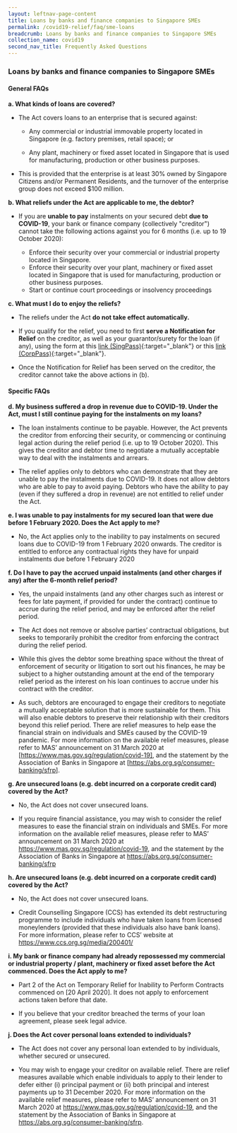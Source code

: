 ```yaml
---
layout: leftnav-page-content
title: Loans by banks and finance companies to Singapore SMEs
permalink: /covid19-relief/faq/sme-loans
breadcrumb: Loans by banks and finance companies to Singapore SMEs
collection_name: covid19
second_nav_title: Frequently Asked Questions
---
```

### Loans by banks and finance companies to Singapore SMEs ###

#### General FAQs ####
**a. What kinds of loans are covered?**
* The Act covers loans to an enterprise that is secured against:

  * Any commercial or industrial immovable property located in Singapore (e.g. factory premises, retail space); or 

  * Any plant, machinery or fixed asset located in Singapore that is used for manufacturing, production or other business purposes. 

* This is provided that the  enterprise is at least 30% owned by Singapore Citizens and/or Permanent Residents, and the turnover of the enterprise group does not exceed $100 million.  

**b. What reliefs under the Act are applicable to me, the debtor?**
* If you are **unable to pay** instalments on your secured debt **due to COVID-19**, your bank or finance company (collectively "creditor") cannot take the following actions against you for 6 months (i.e. up to 19 October 2020):

  * Enforce their security over your commercial or industrial property located in Singapore.
  * Enforce their security over your plant, machinery or fixed asset located in Singapore that is used for manufacturing, production or other business purposes.
  * Start or continue court proceedings or insolvency proceedings
  
**c. What must I do to enjoy the reliefs?** 

* The reliefs under the Act **do not take effect automatically.**

* If you qualify for the relief, you need to first **serve a Notification for Relief** on the creditor, as well as your guarantor/surety for the loan (if any), using the form at this [link (SingPass)](https://go.gov.sg/notification-for-relief-singpass){:target="_blank"} or this [link (CorpPass)](https://go.gov.sg/notification-for-relief-corppass){:target="_blank"}.

* Once the Notification for Relief has been served on the creditor, the creditor cannot take the above actions in (b).  

#### Specific FAQs ####
**d. My business suffered a drop in revenue due to COVID-19. Under the Act, must I still continue paying for the instalments on my loans?** 

* The loan instalments continue to be payable.  However, the Act prevents the creditor from enforcing their security, or commencing or continuing legal action during the relief period (i.e. up to 19 October 2020). This gives the creditor and debtor time to negotiate a mutually acceptable way to deal with the instalments and arrears. 

* The relief applies only to debtors who can demonstrate that they are unable to pay the instalments due to COVID-19. It does not allow debtors who are able to pay to avoid paying. Debtors who have the ability to pay (even if they suffered a drop in revenue) are not entitled to relief under the Act.

**e. I was unable to pay instalments for my secured loan that were due before 1 February 2020. Does the Act apply to me?** 

* No, the Act applies only to the inability to pay instalments on secured loans due to COVID-19 from 1 February 2020 onwards. The creditor is entitled to enforce any contractual rights they have for unpaid instalments due before 1 February 2020

**f. Do I have to pay the accrued unpaid instalments (and other charges if any) after the 6-month relief period?** 

* Yes, the unpaid instalments (and any other charges such as interest or fees for late payment, if provided for under the contract) continue to accrue during the relief period, and may be enforced after the relief period.

* The Act does not remove or absolve parties’ contractual obligations, but seeks to temporarily prohibit the creditor from enforcing the contract during the relief period. 

* While this gives the debtor some breathing space without the threat of enforcement of security or litigation to sort out his finances, he may be subject to a higher outstanding amount at the end of the temporary relief period as the interest on his loan continues to accrue under his contract with the creditor. 

* As such, debtors are encouraged to engage their creditors to negotiate a mutually acceptable solution that is more sustainable for them. This will also enable debtors to preserve their relationship with their creditors beyond this relief period.  There are relief measures to help ease the financial strain on individuals and SMEs caused by the COVID-19 pandemic. For more information on the available relief measures, please refer to MAS’ announcement on 31 March 2020 at [https://www.mas.gov.sg/regulation/covid-19], and the statement by the Association of Banks in Singapore at [https://abs.org.sg/consumer-banking/sfrp].

**g. Are unsecured loans (e.g. debt incurred on a corporate credit card) covered by the Act?**

* No, the Act does not cover unsecured loans. 

* If you require financial assistance, you may wish to consider the relief measures to ease the financial strain on individuals and SMEs. For more information on the available relief measures, please refer to MAS’ announcement on 31 March 2020 at https://www.mas.gov.sg/regulation/covid-19, and the statement by the Association of Banks in Singapore at https://abs.org.sg/consumer-banking/sfrp

**h. Are unsecured loans (e.g. debt incurred on a corporate credit card) covered by the Act?**

* No, the Act does not cover unsecured loans. 

* Credit Counselling Singapore (CCS) has extended its debt restructuring programme to include individuals who have taken loans from licensed moneylenders (provided that these individuals also have bank loans). For more information, please refer to CCS’ website at https://www.ccs.org.sg/media/200401/  

**i. My bank or finance company had already repossessed my commercial or industrial property / plant, machinery or fixed asset before the Act commenced. Does the Act apply to me?**

* Part 2 of the Act on Temporary Relief for Inability to Perform Contracts commenced on [20 April 2020]. It does not apply to enforcement actions taken before that date. 

* If you believe that your creditor breached the terms of your loan agreement, please seek legal advice.  

**j. Does the Act cover personal loans extended to individuals?**

* The Act does not cover any personal loan extended to by individuals, whether secured or unsecured.

* You may wish to engage your creditor on available relief. There are relief measures available which enable individuals to apply to their lender to defer either (i) principal payment or (ii) both principal and interest payments up to 31 December 2020. For more information on the available relief measures, please refer to MAS’ announcement on 31 March 2020 at https://www.mas.gov.sg/regulation/covid-19, and the statement by the Association of Banks in Singapore at https://abs.org.sg/consumer-banking/sfrp.

